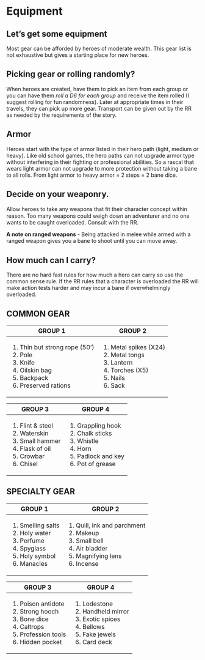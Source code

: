 # Equipment

## Let’s get some equipment

Most gear can be afforded by heroes of moderate wealth. This gear list is not exhaustive but gives a starting place for new heroes.

## Picking gear or rolling randomly?

When heroes are created, have them to pick an item from each group or you can have them *roll a D6 for each group* and receive the item rolled (I suggest rolling for fun randomness). Later at appropriate times in their travels, they can pick up more gear. Transport can be given out by the RR as needed by the requirements of the story.

## Armor

Heroes start with the type of armor listed in their hero path (light, medium or heavy). Like old school games, the hero paths can not upgrade armor type without interfering in their fighting or professional abilities. So a rascal that wears light armor can not upgrade to more protection without taking a bane to all rolls. From light armor to heavy armor = 2 steps = 2 bane dice.

## Decide on your weaponry.

Allow heroes to take any weapons that ﬁt their character concept within reason. Too many weapons could weigh down an adventurer and no one wants to be caught overloaded. Consult with the RR.

**A note on ranged weapons** - Being attacked in melee while armed with a ranged weapon gives you a bane to shoot until you can move away.

## How much can I carry?

There are no hard fast rules for how much a hero can carry so use the common sense rule. If the RR rules that a character is overloaded the RR will make action tests harder and may incur a bane if overwhelmingly overloaded.

## COMMON GEAR

|GROUP 1|GROUP 2|
-|-
|<ol><li>Thin but strong rope (50’)</li><li>Pole</li><li>Knife</li><li>Oilskin bag</li><li>Backpack</li><li>Preserved rations</li></ol>|<ol><li>Metal spikes (X24)</li><li>Metal tongs</li><li>Lantern</li><li>Torches (X5)</li><li>Nails</li><li>Sack</li></ol>|

|GROUP 3|GROUP 4|
-|-
|<ol><li>Flint & steel</li><li>Waterskin</li><li>Small hammer</li><li>Flask of oil</li><li>Crowbar</li><li>Chisel</li></ol>|<ol><li>Grappling hook</li><li>Chalk sticks</li><li>Whistle</li><li>Horn</li><li>Padlock and key</li><li>Pot of grease</li></ol>|

## SPECIALTY GEAR

|GROUP 1|GROUP 2|
-|-
|<ol><li>Smelling salts</li><li>Holy water</li><li>Perfume</li><li>Spyglass</li><li>Holy symbol</li><li>Manacles</li></ol>|<ol><li>Quill, ink and parchment</li><li>Makeup</li><li>Small bell</li><li>Air bladder</li><li>Magnifying lens</li><li>Incense</li></ol>|

|GROUP 3|GROUP 4|
-|-
|<ol><li>Poison antidote</li><li>Strong hooch</li><li>Bone dice</li><li>Caltrops</li><li>Profession tools</li><li>Hidden pocket</li></ol>|<ol><li>Lodestone</li><li>Handheld mirror</li><li>Exotic spices</li><li>Bellows</li><li>Fake jewels</li><li>Card deck</li></ol>|